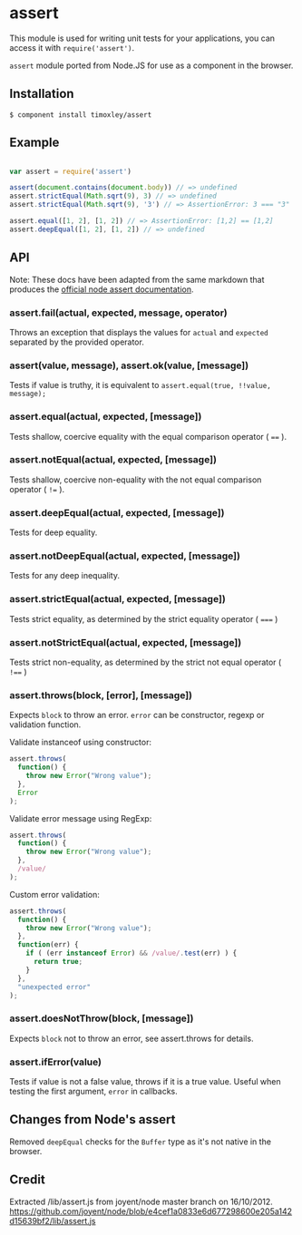 # assert

This module is used for writing unit tests for your applications, you can
access it with `require('assert')`.

`assert` module ported from Node.JS for use as a component in the browser.

## Installation

```
$ component install timoxley/assert
```

## Example

```js

var assert = require('assert')

assert(document.contains(document.body)) // => undefined
assert.strictEqual(Math.sqrt(9), 3) // => undefined
assert.strictEqual(Math.sqrt(9), '3') // => AssertionError: 3 === "3"

assert.equal([1, 2], [1, 2]) // => AssertionError: [1,2] == [1,2]
assert.deepEqual([1, 2], [1, 2]) // => undefined
```

## API

Note: These docs have been adapted from the same markdown that
produces the [official node assert documentation](http://nodejs.org/docs/v0.8.12/api/assert.html#assert_assert).

### assert.fail(actual, expected, message, operator)

Throws an exception that displays the values for `actual` and `expected` separated by the provided operator.

### assert(value, message), assert.ok(value, [message])

Tests if value is truthy, it is equivalent to `assert.equal(true, !!value, message);`

### assert.equal(actual, expected, [message])

Tests shallow, coercive equality with the equal comparison operator ( `==` ).

### assert.notEqual(actual, expected, [message])

Tests shallow, coercive non-equality with the not equal comparison operator ( `!=` ).

### assert.deepEqual(actual, expected, [message])

Tests for deep equality.

### assert.notDeepEqual(actual, expected, [message])

Tests for any deep inequality.

### assert.strictEqual(actual, expected, [message])

Tests strict equality, as determined by the strict equality operator ( `===` )

### assert.notStrictEqual(actual, expected, [message])

Tests strict non-equality, as determined by the strict not equal operator ( `!==` )

### assert.throws(block, [error], [message])

Expects `block` to throw an error. `error` can be constructor, regexp or 
validation function.

Validate instanceof using constructor:

```js
assert.throws(
  function() {
    throw new Error("Wrong value");
  },
  Error
);
```

Validate error message using RegExp:

```js
assert.throws(
  function() {
    throw new Error("Wrong value");
  },
  /value/
);
```
Custom error validation:

```js 
assert.throws(
  function() {
    throw new Error("Wrong value");
  },
  function(err) {
    if ( (err instanceof Error) && /value/.test(err) ) {
      return true;
    }
  },
  "unexpected error"
);
```

### assert.doesNotThrow(block, [message])

Expects `block` not to throw an error, see assert.throws for details.

### assert.ifError(value)

Tests if value is not a false value, throws if it is a true value. Useful when
testing the first argument, `error` in callbacks.


## Changes from Node's assert
Removed `deepEqual` checks for the `Buffer` type as it's not native in
the browser.

## Credit

Extracted /lib/assert.js from joyent/node master branch on 16/10/2012.
https://github.com/joyent/node/blob/e4cef1a0833e6d677298600e205a142d15639bf2/lib/assert.js
